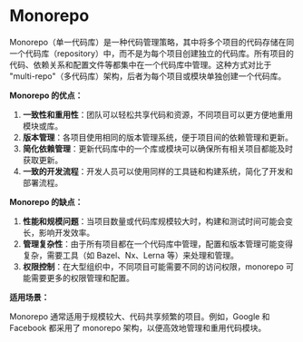 # Monorepo

Monorepo（单一代码库）是一种代码管理策略，其中将多个项目的代码存储在同一个代码库（repository）中，而不是为每个项目创建独立的代码库。所有项目的代码、依赖关系和配置文件等都集中在一个代码库中管理。这种方式对比于 "multi-repo"（多代码库）架构，后者为每个项目或模块单独创建一个代码库。

**Monorepo 的优点：**

1. **一致性和重用性**：团队可以轻松共享代码和资源，不同项目可以更方便地重用模块或库。
2. **版本管理**：各项目使用相同的版本管理系统，便于项目间的依赖管理和更新。
3. **简化依赖管理**：更新代码库中的一个库或模块可以确保所有相关项目都能及时获取更新。
4. **一致的开发流程**：开发人员可以使用同样的工具链和构建系统，简化了开发和部署流程。

**Monorepo 的缺点：**

1. **性能和规模问题**：当项目数量或代码库规模较大时，构建和测试时间可能会变长，影响开发效率。
2. **管理复杂性**：由于所有项目都在一个代码库中管理，配置和版本管理可能变得复杂，需要工具（如 Bazel、Nx、Lerna 等）来处理和管理。
3. **权限控制**：在大型组织中，不同项目可能需要不同的访问权限，monorepo 可能需要更多的权限管理和配置。

**适用场景：**

Monorepo 通常适用于规模较大、代码共享频繁的项目。例如，Google 和 Facebook 都采用了 monorepo 架构，以便高效地管理和重用代码模块。
